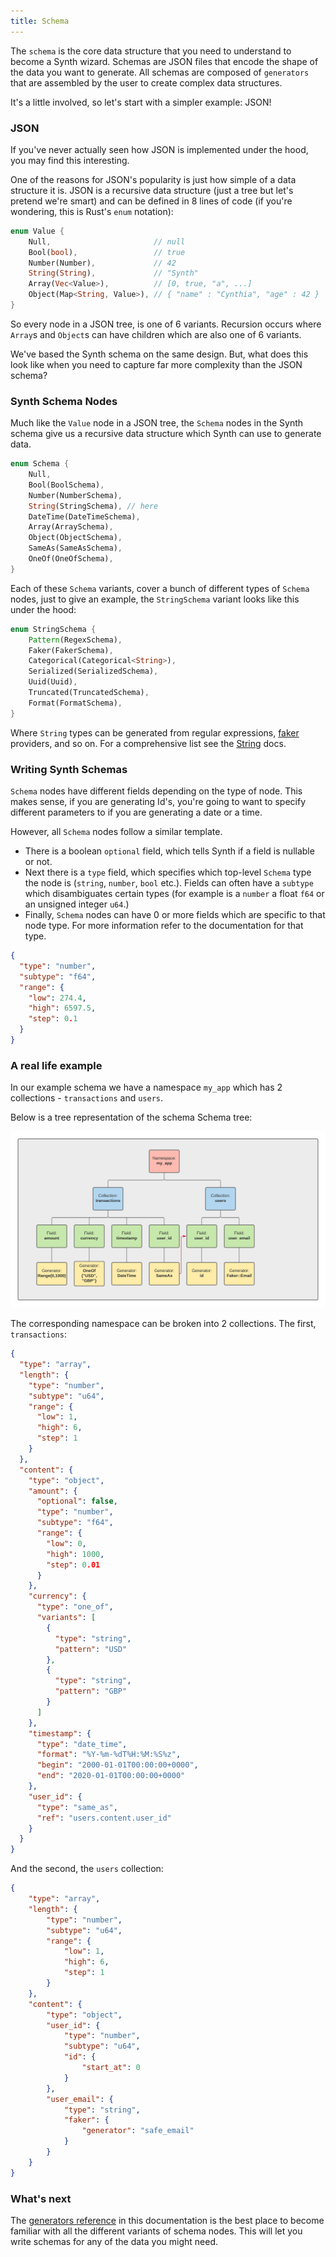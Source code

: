 ```yaml
---
title: Schema
---
```


The `schema` is the core data structure that you need to understand to become a Synth wizard. Schemas are JSON files
that encode the shape of the data you want to generate. All schemas are composed of `generators` that are assembled by
the user to create complex data structures.

It's a little involved, so let's start with a simpler example: JSON!

### JSON

If you've never actually seen how JSON is implemented under the hood, you may find this interesting.

One of the reasons for JSON's popularity is just how simple of a data structure it is. JSON is a recursive data
structure (just a tree but let's pretend we're smart) and can be defined in 8 lines of code (if you're wondering, this
is Rust's `enum` notation):

```rust
enum Value {
    Null,                       // null
    Bool(bool),                 // true
    Number(Number),             // 42
    String(String),             // "Synth"
    Array(Vec<Value>),          // [0, true, "a", ...]
    Object(Map<String, Value>), // { "name" : "Cynthia", "age" : 42 }
}
```

So every node in a JSON tree, is one of 6 variants. Recursion occurs where `Array`s and `Object`s can have children
which are also one of 6 variants.

We've based the Synth schema on the same design. But, what does this look like when you need to capture far more
complexity than the JSON schema?

### Synth Schema Nodes

Much like the `Value` node in a JSON tree, the `Schema` nodes in the Synth schema give us a recursive data structure
which Synth can use to generate data.

```rust
enum Schema {
    Null,
    Bool(BoolSchema),
    Number(NumberSchema),
    String(StringSchema), // here
    DateTime(DateTimeSchema),
    Array(ArraySchema),
    Object(ObjectSchema),
    SameAs(SameAsSchema),
    OneOf(OneOfSchema),
}
```

Each of these `Schema` variants, cover a bunch of different types of `Schema` nodes, just to give an example,
the `StringSchema` variant looks like this under the hood:

```rust
enum StringSchema {
    Pattern(RegexSchema),
    Faker(FakerSchema),
    Categorical(Categorical<String>),
    Serialized(SerializedSchema),
    Uuid(Uuid),
    Truncated(TruncatedSchema),
    Format(FormatSchema),
}
```

Where `String` types can be generated from regular expressions, [faker](/content/string.md#faker) providers, and so on.
For a comprehensive list see the [String](/content/string.md) docs.

### Writing Synth Schemas

`Schema` nodes have different fields depending on the type of node. This makes sense, if you are generating Id's,
you're going to want to specify different parameters to if you are generating a date or a time.

However, all `Schema` nodes follow a similar template.

- There is a boolean `optional` field, which tells Synth if a field is nullable or not.
- Next there is a `type` field, which specifies which top-level `Schema` type the node is (`string`, `number`, `bool`
  etc.). Fields can often have a `subtype` which disambiguates certain types (for example is a `number` a float `f64` or
  an unsigned integer `u64`.)
- Finally, `Schema` nodes can have 0 or more fields which are specific to that node type. For more information refer to
  the documentation for that type.

```json synth
{
  "type": "number",
  "subtype": "f64",
  "range": {
    "low": 274.4,
    "high": 6597.5,
    "step": 0.1
  }
}
```

### A real life example

In our example schema we have a namespace `my_app` which has 2 collections - `transactions` and `users`.

Below is a tree representation of the schema Schema tree:

![An example schema](img/schema_overview.png)

The corresponding namespace can be broken into 2 collections. The first, `transactions`:

```json synth[transactions.json]
{
  "type": "array",
  "length": {
    "type": "number",
    "subtype": "u64",
    "range": {
      "low": 1,
      "high": 6,
      "step": 1
    }
  },
  "content": {
    "type": "object",
    "amount": {
      "optional": false,
      "type": "number",
      "subtype": "f64",
      "range": {
        "low": 0,
        "high": 1000,
        "step": 0.01
      }
    },
    "currency": {
      "type": "one_of",
      "variants": [
        {
          "type": "string",
          "pattern": "USD"
        },
        {
          "type": "string",
          "pattern": "GBP"
        }
      ]
    },
    "timestamp": {
      "type": "date_time",
      "format": "%Y-%m-%dT%H:%M:%S%z",
      "begin": "2000-01-01T00:00:00+0000",
      "end": "2020-01-01T00:00:00+0000"
    },
    "user_id": {
      "type": "same_as",
      "ref": "users.content.user_id"
    }
  }
}
```

And the second, the `users` collection:

```json synth[users.json]
{
    "type": "array",
    "length": {
        "type": "number",
        "subtype": "u64",
        "range": {
            "low": 1,
            "high": 6,
            "step": 1
        }
    },
    "content": {
        "type": "object",
        "user_id": {
            "type": "number",
            "subtype": "u64",
            "id": {
                "start_at": 0
            }
        },
        "user_email": {
            "type": "string",
            "faker": {
                "generator": "safe_email"
            }
        }
    }
}
```

### What's next

The [generators reference](../content/null.md) in this documentation is the best place to become familiar with all the
different variants of schema nodes. This will let you write schemas for any of the data you might need.
